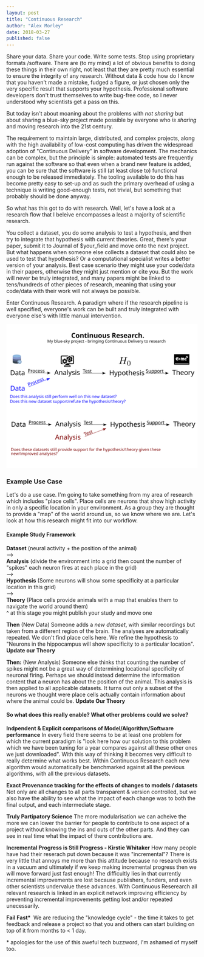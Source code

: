 ```yaml
---
layout: post
title: "Continuous Research"
author: "Alex Morley"
date: 2018-03-27
published: false
---
```


Share your data. Share your code. Write some tests. Stop using proprietary formats /software. There are (to my mind) a lot of obvious benefits to doing these things in their own right, not least that they are pretty much essential to ensure the integrity of any research. Without data & code how do I know that you haven't made a mistake, fudged a figure, or just chosen only the very specific result that supports your hypothesis. Professional software developers don't trust themselves to write bug-free code, so I never understood why scientists get a pass on this.

But today isn't about moaning about the problems with *not sharing* but about sharing a blue-sky project made possible by everyone who *is sharing* and moving research into the 21st century.

The requirement to maintain large, distributed, and complex projects, along with the high availability of low-cost computing has driven the widespread adoption of "Continuous Delivery" in software development. The mechanics can be complex, but the principle is simple: automated tests are frequently run against the software so that even when a brand new feature is added, you can be sure that the software is still (at least close to) functional enough to be released immediately. The tooling available to do this has become pretty easy to set-up and as such the primary overhead of using a technique is writing good-enough tests, not trivial, but something that probably should be done anyway.

So what has this got to do with research. Well, let's have a look at a research flow that I beleive encompasses a least a majority of scientific research.

You collect a dataset, you do some analysis to test a hypothesis, and then try to integrate that hypothesis with current theories. Great, there's your paper, submit it to Journal of $your\_field and move onto the next project. But what happens when someone else collects a dataset that could also be used to test that hypothesis? Or a computational specialist writes a better version of your analysis. Best case scenario they might use your code/data in their papers, otherwise they might just mention or cite you. But the work will never be truly integrated, and many papers might be linked to tens/hundreds of other pieces of research, meaning that using your code/data with their work will not always be possible.

Enter Continuous Research. A paradigm where if the research pipeline is well specified, everyone's work can be built and truly integrated with everyone else's with little manual intervention.

![Research Flow](/assets/images/CCW18.svg)

### Example Use Case
Let's do a use case. I'm going to take something from my area of research which includes "place cells". Place cells are neurons that show high activity in only a specific location in your environment. As a group they are thought to provide a "map" of the world around us, so we know where we are. Let's look at how this research might fit into our workflow.

#### Example Study Framework
**Dataset** (neural activity + the position of the animal)  
-->  
**Analysis** (divide the environment into a grid then count the number of "spikes" each neuron fires at each place in the grid)  
-->  
**Hypothesis** (Some neurons will show some specificity at a particular location in this grid)  
-->  
**Theory** (Place cells provide animals with a map that enables them to navigate the world around them)  
^ at this stage you might publish your study and move one

**Then** (New Data)
Someone adds a *new dataset*, with similar recordings but taken from a different region of the brain. The analyses are automatically repeated. We don't find place cells here. We refine the hypothesis to "Neurons in the hippocampus will show specificity to a particular location". **Update our Theory**

**Then:** (New Analysis)
Someone else thinks that counting the number of spikes might not be a great way of determining locational specificity of neuronal firing. Perhaps we should instead determine the information content that a neuron has about the position of the animal. This analysis is then applied to all applicable datasets. It turns out only a subset of the neurons we thought were place cells actually contain information about where the animal could be. **Update Our Theory**


#### So what does this really enable? What other problems could we solve?

**Indpendent & Explicit comparisons of Model/Algorithm/Software performance**
In every field there seems to be at least one problem for which the current paradigm is "look here how our solution to this problem which we have been tuning for a year compares against all these other ones we just downloaded". With this way of thinking it becomes very difficult to really determine what works best. Within Continuous Research each new algorithm would automatically be benchmarked against all the previous algorithms, with all the previous datasets.

**Exact Provenance tracking for the effects of changes to models / datasets**
Not only are all changes to all parts transparent & version controlled, but we also have the ability to see what the impact of each change was to both the final output, and each intermediate stage.

**Truly Partipatory Science**
The more modularisation we can acheive the more we can lower the barrier for people to contribute to one aspect of a project without knowing the ins and outs of the other parts. And they can see in real time what the impact of there contributions are.

**Incremental Progress is Still Progress - Kirstie Whitaker**
How many people have had their reserach put down because it was "incremental"? There is very little that annoys me more than this attitude because no research exists in a vacuum and ultimately if we keep making incremental progress then we will move forward just fast enough! The difficultly lies in that currently incremental improvements are lost because publishers, funders, and even other scientists undervalue these advances. With Continuous Reserearch all relevant research is linked in an explicit network improving efficiency by preventing incremental improvements getting lost and/or repeated unecessarily.

**Fail Fast\*&nbsp;**
We are reducing the "knowledge cycle" - the time it takes to get feedback and release a project so that you and others can start building on top of it from months to < 1 day.




\* apologies for the use of this aweful tech buzzword, I'm ashamed of myself too.
